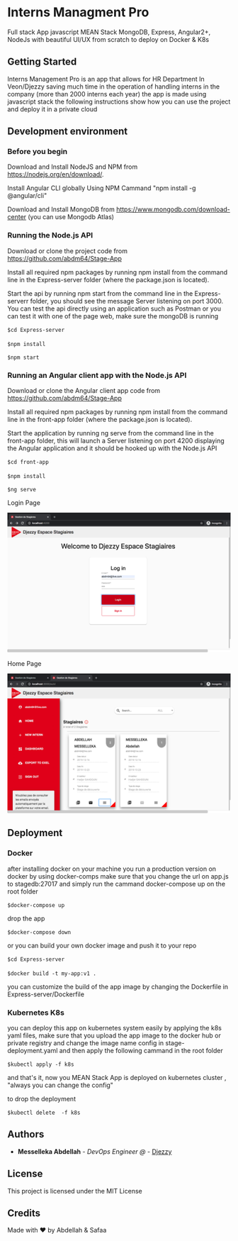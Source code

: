 # Interns Managment Pro

Full stack App javascript MEAN Stack MongoDB, Express, Angular2+, NodeJs
with beautiful UI/UX from scratch to deploy on Docker & K8s

## Getting Started

Interns Management Pro is an app that allows for HR Department In Veon/Djezzy saving much time in the operation of handling interns in the company (more than 2000 interns each year) the app is made using javascript stack the following instructions show how you can use the project and deploy it in a private cloud


## Development environment

### Before you begin

Download and Install NodeJS and NPM from https://nodejs.org/en/download/.

Install Angular CLI  globally Using NPM Cammand "npm install -g @angular/cli"

Download and Install MongoDB  from https://www.mongodb.com/download-center (you can use Mongodb Atlas)

### Running the Node.js API

Download or clone the  project code from https://github.com/abdm64/Stage-App

Install all required npm packages by running npm install from the command line in the  Express-server folder (where the package.json is located).

Start the api by running npm start from the command line in the Express-serverr folder, you should see the message Server listening on port 3000. You can test the api directly using an application such as Postman or you can test it with one of the page web, make sure the mongoDB is running 

```
$cd Express-server 

$npm install
```
 ```
 $npm start 

```
### Running an Angular  client app with the Node.js API

Download or clone the Angular client app  code from https://github.com/abdm64/Stage-App

Install all required npm packages by running npm install from the command line in the front-app  folder (where the package.json is located).

Start the application by running ng serve from the command line in the front-app  folder, this will launch a Server listening on port 4200 displaying the Angular application and it should be hooked up with the Node.js API

```
$cd front-app

$npm install
```
 ```
 $ng serve

```


Login Page

![Alt text](./images/image1.png?raw=true "Title")

Home Page


![Alt text](./images/image2.png?raw=true "Title")



## Deployment

### Docker
after installing docker on your machine you run a production version on docker by using docker-comps make sure that you change the url on app.js to stagedb:27017 and simply run the cammand docker-compose up  on the root folder
```
$docker-compose up 
```

drop the app 

```
$docker-compose down 
```
or you can build your own docker image and push it to your repo
```
$cd Express-server

$docker build -t my-app:v1 . 
```

you can customize the build of the app image by changing the Dockerfile in Express-server/Dockerfile


### Kubernetes K8s

you can deploy this app on kubernetes system easily by applying the k8s yaml files, make sure that you upload the app image to the docker hub or private registry and change the image name config in stage-deployment.yaml  and then apply the following cammand in the root folder

```
$kubectl apply -f k8s

```

and that's it, now you MEAN Stack  App  is deployed on kubernetes cluster , "always you can change the config" 

to drop the deployment

```
$kubectl delete  -f k8s

```




## Authors

* **Messelleka Abdellah** - *DevOps Engineer @* - [Djezzy](http://www.djezzy.dz/)



## License

This project is licensed under the MIT License 

## Credits

Made with ❤️ by Abdellah & Safaa
